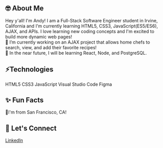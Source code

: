 
## 🤓 About Me
Hey y'all! I'm Andy! I am a Full-Stack Software Engineer student in Irvine, California and I'm currently learning HTML5, CSS3, JavaScript(ES5/ES6), AJAX, and APIs. I love learning new coding concepts and I'm excited to build more dynamic web pages!
<br>🌱 I’m currently working on an AJAX project that allows home chefs to search, view, and add their favorite recipes!
<br>🌱 In the near future, I will be learning React, Node, and PostgreSQL.

## ⚡Technologies
HTML5 CSS3 JavaScript Visual Studio Code Figma

## ✨ Fun Facts
📍I'm from San Francisco, CA!

## 🤝 Let's Connect
[LinkedIn]([url](https://www.linkedin.com/in/andy-chen907/))
